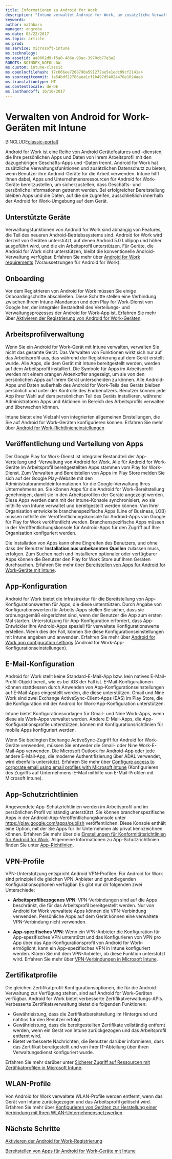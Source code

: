 ```yaml
---
title: Informationen zu Android for Work
description: "Intune verwaltet Android for Work, um zusätzliche Verwaltungsfunktionen und zusätzlichen Datenschutz zu bieten, wenn Benutzer ihre Android-Geräte für die Arbeit verwenden."
keywords: 
author: nathbarn
manager: angrobe
ms.date: 03/22/2017
ms.topic: article
ms.prod: 
ms.service: microsoft-intune
ms.technology: 
ms.assetid: aa0002d9-f5a0-466e-98ac-3970cb77e3a2
ROBOTS: NOINDEX,NOFOLLOW
ms.custom: intune-classic
ms.openlocfilehash: 17c066ee7208790a591272ae5e1edc99cf2141a4
ms.sourcegitcommit: 1a54bdf22786aea1cf1b497d54024470e1024aeb
ms.translationtype: HT
ms.contentlocale: de-DE
ms.lasthandoff: 10/10/2017
---
```

# <a name="manage-android-for-work-devices-with-intune"></a>Verwalten von Android for Work-Geräten mit Intune

[!INCLUDE[classic-portal](../includes/classic-portal.md)]

Android for Work ist eine Reihe von Android Gerätefeatures und -diensten, die Ihre persönlichen Apps und Daten von Ihrem Arbeitsprofil mit den dazugehörigen Geschäfts-Apps und -Daten trennt. Android for Work hat zusätzliche Verwaltungsfunktionen und zusätzlichen Datenschutz zu bieten, wenn Benutzer ihre Android-Geräte für die Arbeit verwenden. Intune hilft Ihnen dabei, Apps und Unternehmensressourcen für Android for Work-Geräte bereitzustellen, um sicherzustellen, dass Geschäfts- und persönliche Informationen getrennt werden. Bei erfolgreicher Bereitstellung bleiben Apps und die Daten, auf die sie zugreifen, ausschließlich innerhalb der Android for Work-Umgebung auf dem Gerät.

## <a name="supported-devices"></a>Unterstützte Geräte

Verwaltungsfunktionen von Android for Work sind abhängig von Features, die Teil des neueren Android-Betriebssystems sind. Android for Work wird derzeit von Geräten unterstützt, auf denen Android 5.0 Lollipop und höher ausgeführt wird, und die ein Arbeitsprofil unterstützen. Für Geräte, die Android for Work nicht unterstützen, bleibt die konventionelle Android-Verwaltung verfügbar. Erfahren Sie mehr über [Android for Work requirements](https://support.google.com/work/android/answer/6174145?hl=en&ref_topic=6151012) (Voraussetzungen für Android for Work).

## <a name="onboarding"></a>Onboarding

Vor dem Registrieren von Android for Work müssen Sie einige Onboardingschritte abschließen. Diese Schritte stellen eine Verbindung zwischen Ihrem Intune-Mandanten und dem Play for Work-Dienst von Google her, der integraler Bestandteil des Verteilungs- und Verwaltungsprozesses der Android for Work-App ist. Erfahren Sie mehr über [Aktivieren der Registrierung von Android for Work-Geräten](/intune-classic/deploy-use/set-up-android-for-work).

## <a name="work-profile-management"></a>Arbeitsprofilverwaltung

Wenn Sie ein Android for Work-Gerät mit Intune verwalten, verwalten Sie nicht das gesamte Gerät. Das Verwalten von Funktionen wirkt sich nur auf das Arbeitsprofil aus, das während der Registrierung auf dem Gerät erstellt wurde. Alle Apps, die dem Gerät mit Intune bereitgestellt werden, werden auf dem Arbeitsprofil installiert. Die Symbole für Apps im Arbeitsprofil werden mit einem orangen Aktenkoffer angezeigt, um sie von den persönlichen Apps auf Ihrem Gerät unterscheiden zu können. Alle Android-Apps und Daten außerhalb des Android for Work-Teils des Geräts bleiben persönlich und unter der Kontrolle des Endbenutzers. Benutzer können jede App ihrer Wahl auf dem persönlichen Teil des Geräts installieren, während Administratoren Apps und Aktionen im Bereich des Arbeitsprofils verwalten und überwachen können.

Intune bietet eine Vielzahl von integrierten allgemeinen Einstellungen, die Sie auf Android for Work-Geräten konfigurieren können. Erfahren Sie mehr über [Android for Work-Richtlinieneinstellungen](android-for-work-policy-settings-in-microsoft-intune.md)

## <a name="app-publishing-and-distribution"></a>Veröffentlichung und Verteilung von Apps

Der Google Play for Work-Dienst ist integraler Bestandteil der App-Verteilung und -Verwaltung von Android for Work. Alle für Android for Work-Geräte im Arbeitsprofil bereitgestellten Apps stammen vom Play for Work-Dienst. Zum Verwalten und Bereitstellen von Apps im Play Store melden Sie sich auf der Google Play-Website mit den Administratoranmeldeinformationen für die Google-Verwaltung Ihres Unternehmens an. Sie können Apps für die Android for Work-Bereitstellung genehmigen, damit sie in den Arbeitsprofilen der Geräte angezeigt werden. Diese Apps werden dann mit der Intune-Konsole synchronisiert, wo sie mithilfe von Intune verwaltet und bereitgestellt werden können. Von Ihrer Organisation entwickelte branchenspezifische Apps (Line of Business, LOB) müssen mithilfe der Veröffentlichungskonsole für Android-Apps von Google für Play for Work veröffentlicht werden. Branchenspezifische Apps müssen in der Veröffentlichungskonsole für Android-Apps für den Zugriff auf Ihre Organisation konfiguriert werden.

Die Installation von Apps kann ohne Eingreifen des Benutzers, und ohne dass der Benutzer **Installation aus unbekannten Quellen** zulassen muss, erfolgen. Zum Suchen nach und Installieren optionaler oder verfügbarer Apps können die Benutzer den Play for Work Store auf ihren Geräten durchsuchen. Erfahren Sie mehr über [Bereitstellen von Apps für Android for Work-Geräte mit Intune](/intune-classic/deploy-use/android-for-work-apps).

## <a name="app-configuration"></a>App-Konfiguration

Android for Work bietet die Infrastruktur für die Bereitstellung von App-Konfigurationswerten für Apps, die diese unterstützen. Durch Angabe von Konfigurationswerten für Arbeits-Apps stellen Sie sicher, dass sie ordnungsgemäß eingerichtet sind, wenn der Benutzer die App zum ersten Mal starten. Unterstützung für App-Konfiguration erfordert, dass App-Entwickler ihre Android-Apps speziell für verwaltete Konfigurationswerte erstellen. Wenn dies der Fall, können Sie diese Konfigurationseinstellungen mit Intune angeben und anwenden. Erfahren Sie mehr über [Android for Work app configuration settings](afw-app-configuration-policy.md) (Android for Work-App-Konfigurationseinstellungen).

## <a name="email-configuration"></a>E-Mail-Konfiguration

Android for Work stellt keine Standard-E-Mail-App bzw. kein natives E-Mail-Profil-Objekt bereit, wie es bei iOS der Fall ist. E-Mail-Konfigurationen können stattdessen durch Anwenden von App-Konfigurationseinstellungen auf E-Mail-Apps eingestellt werden, die diese unterstützen. Gmail und Nine Work sind zwei Exchange ActiveSync-Client-Apps (EAS) im Play Store, die die Konfiguration mit der Android for Work-App-Konfiguration unterstützen.

Intune bietet Konfigurationsvorlagen für Gmail- und Nine Work-Apps, wenn diese als Work-Apps verwaltet werden. Andere E-Mail-Apps, die App-Konfigurationsprofile unterstützen, können mit Konfigurationsrichtlinien für mobile Apps konfiguriert werden.

Wenn Sie bedingten Exchange ActiveSync-Zugriff für Android for Work-Geräte verwenden, müssen Sie entweder die Gmail- oder Nine Work-E-Mail-App verwenden. Die Microsoft Outlook for Android-App oder jede andere E-Mail-App, die moderne Authentifizierung über ADAL verwendet, wird ebenfalls unterstützt. Erfahren Sie mehr über [Configure access to corporate email using email profiles with Microsoft Intune](configure-access-to-corporate-email-using-email-profiles-with-microsoft-intune.md) (Konfigurieren des Zugriffs auf Unternehmens-E-Mail mithilfe von E-Mail-Profilen mit Microsoft Intune).

## <a name="app-protection-policies"></a>App-Schutzrichtlinien

Angewendete App-Schutzrichtlinien werden im Arbeitsprofil und im persönlichen Profil vollständig unterstützt. Sie können branchenspezifische Apps in der Android-App-Veröffentlichungskonsole unter https://play.google.com/apps/publish veröffentlichen. Diese Konsole enthält eine Option, mit der Sie Apps für Ihr Unternehmen als privat kennzeichnen können. Erfahren Sie mehr über die [Einstellungen für Konformitätsrichtlinien für Android for Work](afw-compliance-policy-settings-in-microsoft-intune.md). Allgemeine Informationen zu App-Schutzrichtlinien finden Sie unter [App-Richtlinien](protect-app-data-using-mobile-app-management-policies-with-microsoft-intune.md).

## <a name="vpn-profiles"></a>VPN-Profile

VPN-Unterstützung entspricht Android VPN-Profilen. Für Android for Work sind prinzipiell die gleichen VPN-Anbieter und grundlegenden Konfigurationsoptionen verfügbar. Es gibt nur dir folgenden zwei Unterschiede:

-  **Arbeitsprofilbezogenes VPN**: VPN-Verbindungen sind auf die Apps beschränkt, die für das Arbeitsprofil bereitgestellt werden. Nur von Android for Work verwaltete Apps können die VPN-Verbindung verwenden. Persönliche Apps auf dem Gerät können eine verwaltete VPN-Verbindung nicht verwenden.

-  **App-spezifisches VPN**: Wenn ein VPN-Anbieter die Konfiguration für App-spezifisches VPN unterstützt und das Konfigurieren von VPN pro App über das App-Konfigurationsprofil von Android for Work-ermöglicht, kann ein App-spezifisches VPN in Intune konfiguriert werden. Klären Sie mit dem VPN-Anbieter, ob diese Funktion unterstützt wird. Erfahren Sie mehr über [VPN-Verbindungen in Microsoft Intune](vpn-connections-in-microsoft-intune.md).

## <a name="certificate-profiles"></a>Zertifikatprofile

Die gleichen Zertifikatprofil-Konfigurationsoptionen, die für die Android-Verwaltung zur Verfügung stehen, sind auf Android for Work-Geräten verfügbar. Android for Work bietet verbesserte Zertifikatverwaltungs-APIs. Verbesserte Zertifikatsverwaltung bietet die folgenden Funktionen:

- Gewährleistung, dass die Zertifikatbereitstellung im Hintergrund und nahtlos für den Benutzer erfolgt.
-  Gewährleistung, dass die bereitgestellten Zertifikate vollständig entfernt werden, wenn ein Gerät von Intune zurückgezogen und das Arbeitsprofil entfernt wird.
-  Bietet verbesserte Nachrichten, die Benutzer darüber informieren, dass das Zertifikat bereitgestellt und von ihrer IT-Abteilung über ihren Verwaltungsdienst konfiguriert wurde.

Erfahren Sie mehr darüber unter [Sicherer Zugriff auf Ressourcen mit Zertifikatprofilen in Microsoft Intune](secure-resource-access-with-certificate-profiles.md).

## <a name="wi-fi-profiles"></a>WLAN-Profile

Von Android for Work verwaltete WLAN-Profile werden entfernt, wenn das Gerät von Intune zurückgezogen und das Arbeitsprofil gelöscht wird. Erfahren Sie mehr über [Konfigurieren von Geräten zur Herstellung einer Verbindung mit Ihren WLAN-Unternehmensnetzwerken](wi-fi-connections-in-microsoft-intune.md).

## <a name="next-steps"></a>Nächste Schritte
[Aktivieren der Android for Work-Registrierung](/intune-classic/deploy-use/set-up-android-for-work)

[Bereitstellen von Apps für Android for Work-Geräte mit Intune](/intune-classic/deploy-use/android-for-work-apps)
